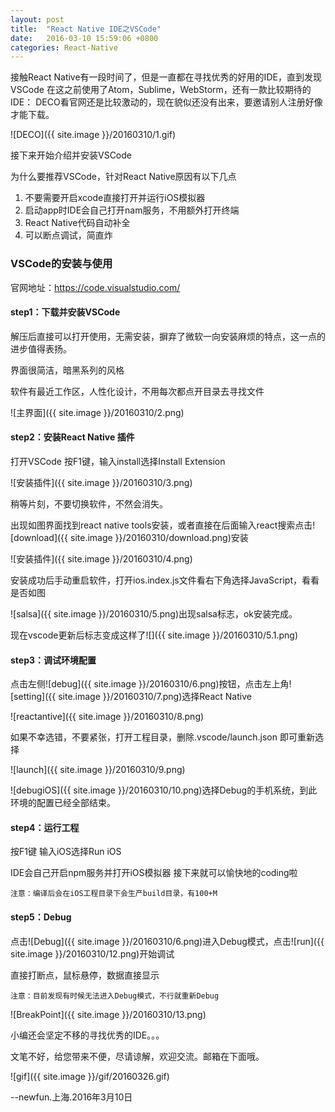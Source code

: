 ```yaml
---
layout: post
title:  "React Native IDE之VSCode"
date:   2016-03-10 15:59:06 +0800
categories: React-Native
---
```

接触React Native有一段时间了，但是一直都在寻找优秀的好用的IDE，直到发现VSCode
在这之前使用了Atom，Sublime，WebStorm，还有一款比较期待的IDE： DECO看官网还是比较激动的，现在貌似还没有出来，要邀请别人注册好像才能下载。

![DECO]({{ site.image }}/20160310/1.gif)

接下来开始介绍并安装VSCode

为什么要推荐VSCode，针对React Native原因有以下几点

1. 不要需要开启xcode直接打开并运行iOS模拟器
2. 启动app时IDE会自己打开nam服务，不用额外打开终端
3. React Native代码自动补全
4. 可以断点调试，简直炸

### VSCode的安装与使用

官网地址：<https://code.visualstudio.com/>

#### step1：下载并安装VSCode

解压后直接可以打开使用，无需安装，摒弃了微软一向安装麻烦的特点，这一点的进步值得表扬。

界面很简洁，暗黑系列的风格

软件有最近工作区，人性化设计，不用每次都点开目录去寻找文件

![主界面]({{ site.image }}/20160310/2.png)

#### step2：安装React Native 插件
打开VSCode 按F1键，输入install选择Install Extension

![安装插件]({{ site.image }}/20160310/3.png)

稍等片刻，不要切换软件，不然会消失。

出现如图界面找到react native tools安装，或者直接在后面输入react搜索点击![download]({{ site.image }}/20160310/download.png)安装

![安装插件]({{ site.image }}/20160310/4.png)

安装成功后手动重启软件，打开ios.index.js文件看右下角选择JavaScript，看看是否如图

![salsa]({{ site.image }}/20160310/5.png)出现salsa标志，ok安装完成。

现在vscode更新后标志变成这样了![]({{ site.image }}/20160310/5.1.png)

#### step3：调试环境配置

点击左侧![debug]({{ site.image }}/20160310/6.png)按钮，点击左上角![setting]({{ site.image }}/20160310/7.png)选择React Native

![reactantive]({{ site.image }}/20160310/8.png)

如果不幸选错，不要紧张，打开工程目录，删除.vscode/launch.json 即可重新选择

![launch]({{ site.image }}/20160310/9.png)

![debugiOS]({{ site.image }}/20160310/10.png)选择Debug的手机系统，到此环境的配置已经全部结束。

#### step4：运行工程

按F1键 输入iOS选择Run iOS

IDE会自己开启npm服务并打开iOS模拟器
接下来就可以愉快地的coding啦

`注意：编译后会在iOS工程目录下会生产build目录，有100+M`

#### step5：Debug

点击![Debug]({{ site.image }}/20160310/6.png)进入Debug模式，点击![run]({{ site.image }}/20160310/12.png)开始调试

直接打断点，鼠标悬停，数据直接显示

`注意：目前发现有时候无法进入Debug模式，不行就重新Debug`

![BreakPoint]({{ site.image }}/20160310/13.png)

小编还会坚定不移的寻找优秀的IDE。。。

文笔不好，给您带来不便，尽请谅解，欢迎交流。邮箱在下面哦。

![gif]({{ site.image }}/gif/20160326.gif)

--newfun.上海.2016年3月10日



[jekyll-docs]: http://jekyllrb.com/docs/home
[jekyll-gh]:   https://github.com/jekyll/jekyll
[jekyll-talk]: https://talk.jekyllrb.com/
